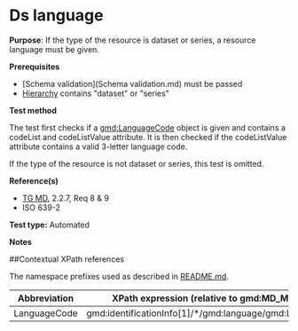 # Ds language

**Purpose**: If the type of the resource is dataset or series, a resource language must be given.

**Prerequisites**
* [Schema validation](Schema validation.md) must be passed
* [Hierarchy](Hierarchy.md) contains "dataset" or "series"

**Test method**

The test first checks if a [gmd:LanguageCode](#langcode) object is given  and contains a codeList and codeListValue attribute.
It is then checked if the codeListValue attribute contains a valid 3-letter language code.

If the type of the resource is not dataset or series, this test is omitted.

**Reference(s)**	 

* [TG MD](./README.md#ref_TG_MD), 2.2.7, Req 8 & 9
* ISO 639-2

**Test type:** Automated

**Notes**

##Contextual XPath references

The namespace prefixes used as described in [README.md](./README.md#namespaces).

Abbreviation                                   |  XPath expression (relative to gmd:MD_Metadata)
-----------------------------------------------| -------------------------------------------------------------------------
<a name="langcode"></a> LanguageCode  | gmd:identificationInfo[1]/*/gmd:language/gmd:LanguageCode

